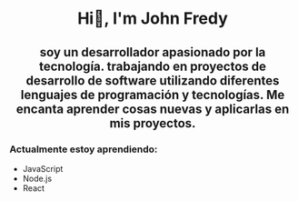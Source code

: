  <div id="cabecera" align="center">
        <h1>Hi👋, I'm John Fredy</h1>
        <h2>soy un desarrollador apasionado por la tecnología. trabajando en proyectos de desarrollo de software utilizando diferentes lenguajes de programación y tecnologías. Me encanta aprender cosas nuevas y aplicarlas en mis proyectos.</h3>
        <div id="cuerpo" >
          <h3 align="left">Actualmente estoy aprendiendo:</h3>
          <ul id="lista" align="left">
            <li>JavaScript</li>
            <li>Node.js</li>
            <li>React</li>
          </ul>
        </div>
      </div>
